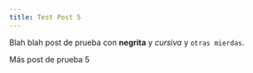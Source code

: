 ```yaml
---
title: Test Post 5
---
```


Blah blah post de prueba  con **negrita** y *cursiva* y `otras mierdas`.

Más post de prueba 5
